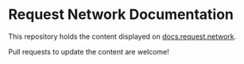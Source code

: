 # Request Network Documentation
This repository holds the content displayed on [docs.request.network](https://docs.request.network/).

Pull requests to update the content are welcome!
